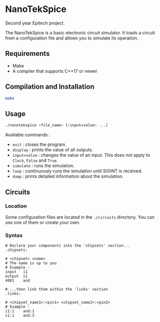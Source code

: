 # NanoTekSpice
Second year Epitech project.

The NanoTekSpice is a basic electronic circuit simulator. It loads a circuit from a configuration file and allows you to simulate its operation.

## Requirements

- Make
- A compiler that supports C++17 or newer

## Compilation and Installation

```bash
make
```

## Usage

```bash
./nanotekspice <file_name> [<input=value> ...]
```

Available commands :

* `exit` : closes the program.
* `display` : prints the value of all outputs.
* `input=value` : changes the value of an input. This does not apply to `Clock`, `False` and `True`.
* `simulate` : runs the simulation.
* `loop` : continuously runs the simulation until SIGINT is received.
* `dump` : prints detailed information about the simulation.

## Circuits

### Location

Some configuration files are located in the `./circuits` directory. You can use one of them or create your own.

### Syntax

```
# Declare your components into the 'chipsets' section...
.chipsets:

# <chipset> <name>
# The name is up to you
# Example :
input   i1
output  s1
4081    and

# ...then link them within the 'links' section
.links:

# <chipset_name1>:<pin1> <chipset_name2>:<pin2>
# Example :
i1:1    and:1
s1:1    and:3
```

